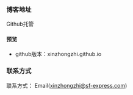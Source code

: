 ### 博客地址

Github托管

#### 预览

* github版本：xinzhongzhi.github.io

### 联系方式

联系方式： Email(xinzhongzhi@sf-express.com) 
